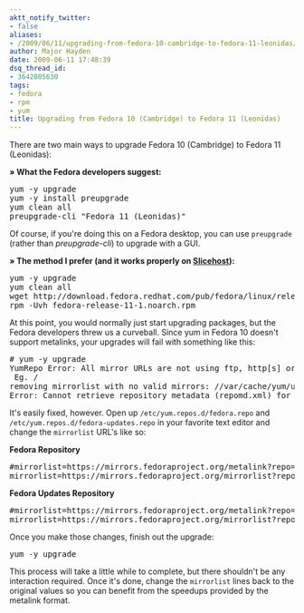```yaml
---
aktt_notify_twitter:
- false
aliases:
- /2009/06/11/upgrading-from-fedora-10-cambridge-to-fedora-11-leonidas/
author: Major Hayden
date: 2009-06-11 17:48:39
dsq_thread_id:
- 3642805630
tags:
- fedora
- rpm
- yum
title: Upgrading from Fedora 10 (Cambridge) to Fedora 11 (Leonidas)
---
```


There are two main ways to upgrade Fedora 10 (Cambridge) to Fedora 11 (Leonidas):

**&raquo; What the Fedora developers suggest:**

<pre lang="html">yum -y upgrade
yum -y install preupgrade
yum clean all
preupgrade-cli "Fedora 11 (Leonidas)"</pre>

Of course, if you're doing this on a Fedora desktop, you can use `preupgrade` (rather than _preupgrade-cli_) to upgrade with a GUI.

**&raquo; The method I prefer (and it works properly on [Slicehost][1]):**

<pre lang="html">yum -y upgrade
yum clean all
wget http://download.fedora.redhat.com/pub/fedora/linux/releases/11/Fedora/x86_64/os/Packages/fedora-release-11-1.noarch.rpm
rpm -Uvh fedora-release-11-1.noarch.rpm</pre>

At this point, you would normally just start upgrading packages, but the Fedora developers threw us a curveball. Since yum in Fedora 10 doesn't support metalinks, your upgrades will fail with something like this:

<pre lang="html"># yum -y upgrade
YumRepo Error: All mirror URLs are not using ftp, http[s] or file.
 Eg. /
removing mirrorlist with no valid mirrors: //var/cache/yum/updates/mirrorlist.txt
Error: Cannot retrieve repository metadata (repomd.xml) for repository: updates. Please verify its path and try again</pre>

It's easily fixed, however. Open up `/etc/yum.repos.d/fedora.repo` and `/etc/yum.repos.d/fedora-updates.repo` in your favorite text editor and change the `mirrorlist` URL's like so:

**Fedora Repository**

<pre lang="html">#mirrorlist=https://mirrors.fedoraproject.org/metalink?repo=fedora-$releasever&arch=$basearch
mirrorlist=https://mirrors.fedoraproject.org/mirrorlist?repo=fedora-$releasever&arch=$basearch</pre>

**Fedora Updates Repository**

<pre lang="html">#mirrorlist=https://mirrors.fedoraproject.org/metalink?repo=updates-released-f$releasever&arch=$basearch
mirrorlist=https://mirrors.fedoraproject.org/mirrorlist?repo=updates-released-f$releasever&arch=$basearch
</pre>

Once you make those changes, finish out the upgrade:

<pre lang="html">yum -y upgrade</pre>

This process will take a little while to complete, but there shouldn't be any interaction required. Once it's done, change the `mirrorlist` lines back to the original values so you can benefit from the speedups provided by the metalink format.

 [1]: http://slicehost.com/